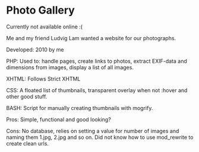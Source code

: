 Photo Gallery
=============

Currently not available online :(

Me and my friend Ludvig Lam wanted a website for our photographs.

Developed: 2010 by me

PHP: Used to: handle pages, create links to photos, extract EXIF-data and dimensions from images, display a list of all images.

XHTML: Follows Strict XHTML

CSS: A floated list of thumbnails, transparent overlay when not :hover and other good stuff.

BASH: Script for manually creating thumbnails with mogrify.

Pros: Simple, functional and good looking?

Cons: No database, relies on setting a value for number of images and naming them 1.jpg, 2.jpg and so on. Did not know how to use mod_rewrite to create clean urls.
